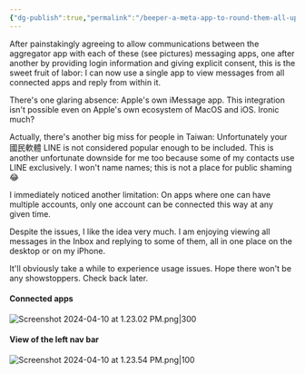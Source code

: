 ```yaml
---
{"dg-publish":true,"permalink":"/beeper-a-meta-app-to-round-them-all-up-except-for-a-few-glaring-misses/","noteIcon":"2"}
---
```


After painstakingly agreeing to allow communications between the aggregator app with each of these (see pictures) messaging apps, one after another by providing login information and giving explicit consent, this is the sweet fruit of labor: I can now use a single app to view messages from all connected apps and reply from within it. 

There's one glaring absence: Apple's own iMessage app. This integration isn't possible even on Apple's own ecosystem of MacOS and iOS. Ironic much?

Actually, there's another big miss for people in Taiwan: Unfortunately your 國民軟體 LINE is not considered popular enough to be included. This is another unfortunate downside for me too because some of my contacts use LINE exclusively. I won't name names; this is not a place for public shaming 😂

I immediately noticed another limitation: On apps where one can have multiple accounts, only one account can be connected this way at any given time.

Despite the issues, I like the idea very much. I am enjoying viewing all messages in the Inbox and replying to some of them, all in one place on the desktop or on my iPhone.

It'll obviously take a while to experience usage issues. Hope there won't be any showstoppers. Check back later.

#### Connected apps

![Screenshot 2024-04-10 at 1.23.02 PM.png|300](/img/user/_attachments/_OB/Screenshot%202024-04-10%20at%201.23.02%20PM.png)

#### View of the left nav bar

![Screenshot 2024-04-10 at 1.23.54 PM.png|100](/img/user/_attachments/_OB/Screenshot%202024-04-10%20at%201.23.54%20PM.png)

